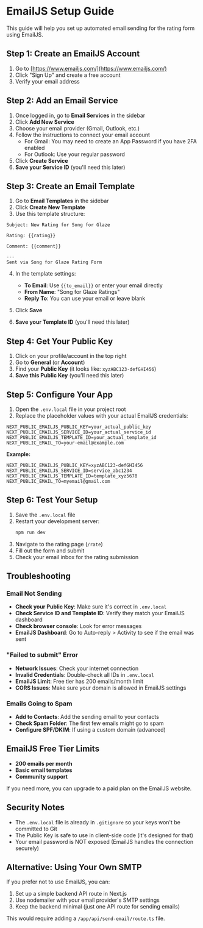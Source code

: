 # EmailJS Setup Guide

This guide will help you set up automated email sending for the rating form using EmailJS.

## Step 1: Create an EmailJS Account

1. Go to [https://www.emailjs.com/](https://www.emailjs.com/)
2. Click "Sign Up" and create a free account
3. Verify your email address

## Step 2: Add an Email Service

1. Once logged in, go to **Email Services** in the sidebar
2. Click **Add New Service**
3. Choose your email provider (Gmail, Outlook, etc.)
4. Follow the instructions to connect your email account
   - For Gmail: You may need to create an App Password if you have 2FA enabled
   - For Outlook: Use your regular password
5. Click **Create Service**
6. **Save your Service ID** (you'll need this later)

## Step 3: Create an Email Template

1. Go to **Email Templates** in the sidebar
2. Click **Create New Template**
3. Use this template structure:

```
Subject: New Rating for Song for Glaze

Rating: {{rating}}

Comment: {{comment}}

---
Sent via Song for Glaze Rating Form
```

4. In the template settings:
   - **To Email**: Use `{{to_email}}` or enter your email directly
   - **From Name**: "Song for Glaze Ratings"
   - **Reply To**: You can use your email or leave blank

5. Click **Save**
6. **Save your Template ID** (you'll need this later)

## Step 4: Get Your Public Key

1. Click on your profile/account in the top right
2. Go to **General** (or **Account**)
3. Find your **Public Key** (it looks like: `xyzABC123-defGHI456`)
4. **Save this Public Key** (you'll need this later)

## Step 5: Configure Your App

1. Open the `.env.local` file in your project root
2. Replace the placeholder values with your actual EmailJS credentials:

```env
NEXT_PUBLIC_EMAILJS_PUBLIC_KEY=your_actual_public_key
NEXT_PUBLIC_EMAILJS_SERVICE_ID=your_actual_service_id
NEXT_PUBLIC_EMAILJS_TEMPLATE_ID=your_actual_template_id
NEXT_PUBLIC_EMAIL_TO=your-email@example.com
```

**Example:**
```env
NEXT_PUBLIC_EMAILJS_PUBLIC_KEY=xyzABC123-defGHI456
NEXT_PUBLIC_EMAILJS_SERVICE_ID=service_abc1234
NEXT_PUBLIC_EMAILJS_TEMPLATE_ID=template_xyz5678
NEXT_PUBLIC_EMAIL_TO=myemail@gmail.com
```

## Step 6: Test Your Setup

1. Save the `.env.local` file
2. Restart your development server:
   ```bash
   npm run dev
   ```
3. Navigate to the rating page (`/rate`)
4. Fill out the form and submit
5. Check your email inbox for the rating submission

## Troubleshooting

### Email Not Sending

- **Check your Public Key**: Make sure it's correct in `.env.local`
- **Check Service ID and Template ID**: Verify they match your EmailJS dashboard
- **Check browser console**: Look for error messages
- **EmailJS Dashboard**: Go to Auto-reply > Activity to see if the email was sent

### "Failed to submit" Error

- **Network Issues**: Check your internet connection
- **Invalid Credentials**: Double-check all IDs in `.env.local`
- **EmailJS Limit**: Free tier has 200 emails/month limit
- **CORS Issues**: Make sure your domain is allowed in EmailJS settings

### Emails Going to Spam

- **Add to Contacts**: Add the sending email to your contacts
- **Check Spam Folder**: The first few emails might go to spam
- **Configure SPF/DKIM**: If using a custom domain (advanced)

## EmailJS Free Tier Limits

- **200 emails per month**
- **Basic email templates**
- **Community support**

If you need more, you can upgrade to a paid plan on the EmailJS website.

## Security Notes

- The `.env.local` file is already in `.gitignore` so your keys won't be committed to Git
- The Public Key is safe to use in client-side code (it's designed for that)
- Your email password is NOT exposed (EmailJS handles the connection securely)

## Alternative: Using Your Own SMTP

If you prefer not to use EmailJS, you can:
1. Set up a simple backend API route in Next.js
2. Use nodemailer with your email provider's SMTP settings
3. Keep the backend minimal (just one API route for sending emails)

This would require adding a `/app/api/send-email/route.ts` file.
